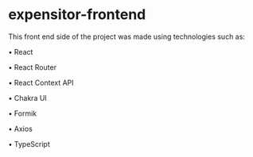 ﻿# expensitor-frontend
This front end side of the project was made using technologies such as:

• React

• React Router

• React Context API

• Chakra UI

• Formik

• Axios

• TypeScript
